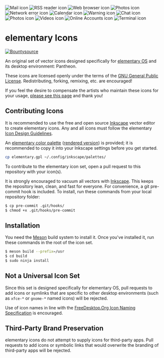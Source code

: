 <div>
    <img title="Mail icon" src="http://elementary.io/images/docs/human-interface-guidelines/icons/64/internet-mail.svg" />
    <img title="RSS reader icon" src="http://elementary.io/images/docs/human-interface-guidelines/icons/64/internet-news-reader.svg" />
    <img title="Web browser icon" src="http://elementary.io/images/docs/human-interface-guidelines/icons/64/internet-web-browser.svg" />
    <img title="Photos icon" src="http://elementary.io/images/docs/human-interface-guidelines/icons/64/multimedia-photo-manager.svg" />
    <img title="Network error icon" src="http://elementary.io/images/docs/human-interface-guidelines/icons/64/network-error.svg" />
    <img title="Calendar icon" src="http://elementary.io/images/docs/human-interface-guidelines/icons/64/office-calendar.svg" />
    <img title="Warning icon" src="http://elementary.io/images/docs/human-interface-guidelines/icons/64/dialog-warning.svg" />
    <img title="Chat icon" src="http://elementary.io/images/docs/human-interface-guidelines/icons/64/internet-chat.svg" />
    <img title="Photos icon" src="http://elementary.io/images/docs/human-interface-guidelines/icons/64/multimedia-photo-manager.svg" />
    <img title="Videos icon" src="http://elementary.io/images/docs/human-interface-guidelines/icons/64/multimedia-video-player.svg" />
    <img title="Online Accounts icon" src="http://elementary.io/images/docs/human-interface-guidelines/icons/64/preferences-desktop-online-accounts.svg" />
    <img title="Terminal icon" src="http://elementary.io/images/docs/human-interface-guidelines/icons/64/utilities-terminal.svg" />
 </div>

# elementary Icons

[![Bountysource](https://www.bountysource.com/badge/tracker?tracker_id=27377189)](https://www.bountysource.com/trackers/27377189-elementary-icons)

An original set of vector icons designed specifically for [elementary OS](http://elementary.io) and its desktop environment: Pantheon.

These icons are licensed openly under the terms of the [GNU General Public License](COPYING). Redistributing, forking, remixing, etc. are encouraged!

If you feel the desire to compensate the artists who maintain these icons for your usage, [please see this page](http://elementary.io/get-involved#funding) and thank you!

## Contributing Icons
It is recommended to use the free and open source [Inkscape](http://inkscape.org) vector editor to create elementary icons. Any and all icons must follow the elementary [Icon Design Guidelines](http://elementary.io/docs/human-interface-guidelines#iconography).

An [elementary color palette](elementary.gpl) ([rendered version](https://elementary.io/docs/human-interface-guidelines#color)) is provided; it is recommended to copy it into your Inkscape settings before you get started.

```bash
cp elementary.gpl ~/.config/inkscape/palettes/
```

To contribute to the elementary icon set, open a pull request to this repository with your icon(s).

It is strongly encouraged to vacuum all vectors with [Inkscape](http://inkscape.org). This keeps the repository lean, clean, and fast for everyone. For convenience, a git pre-commit hook is included. To install, run these commands from your local repository folder:
```bash
$ cp pre-commit .git/hooks/
$ chmod +x .git/hooks/pre-commit
```

## Installation
You need the [Meson](http://mesonbuild.com) build system to install it.
Once you've installed it, run these commands in the root of the icon set.
```bash
$ meson build --prefix=/usr
$ cd build
$ sudo ninja install
```

## Not a Universal Icon Set
Since this set is designed specifically for elementary OS, pull requests to add icons or symlinks that are specific to other desktop environments (such as `xfce-*` or `gnome-*` named icons) will be rejected.

Use of icon names in line with the [FreeDesktop.Org Icon Naming Specification](http://standards.freedesktop.org/icon-naming-spec/icon-naming-spec-latest.html) is encouraged.

## Third-Party Brand Preservation
elementary icons do not attempt to supply icons for third-party apps. Pull requests to add icons or symbolic links that would overwrite the branding of third-party apps will be rejected.

